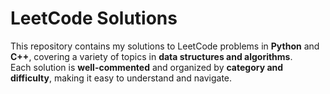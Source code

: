 # LeetCode Solutions

This repository contains my solutions to LeetCode problems in **Python** and **C++**, covering a variety of topics in **data structures and algorithms**.  
Each solution is **well-commented** and organized by **category and difficulty**, making it easy to understand and navigate.
